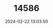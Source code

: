 ---
title: "14586"
category: "Neotoma devia"
draft: false
date: 2024-02-22 13:03:50
languages:
  English: ["Arizona Woodrat"]
---